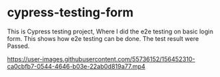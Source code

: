 # cypress-testing-form

This is Cypress testing project, Where I did the e2e testing on basic login form. This shows how e2e testing can be done. The test result were Passed.


https://user-images.githubusercontent.com/55736152/156452310-ca0cbfb7-0544-4646-b03e-22ab0d819a77.mp4


